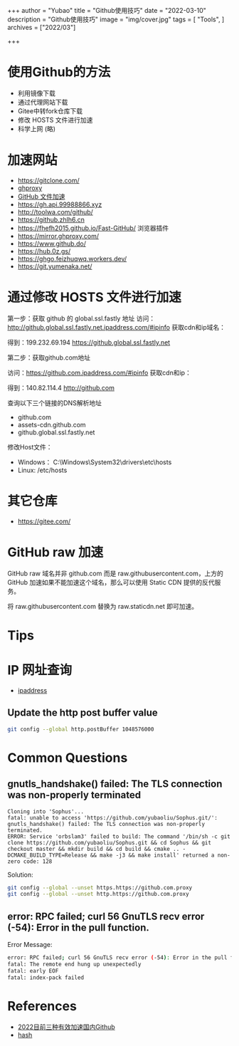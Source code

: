 +++
author = "Yubao"
title = "Github使用技巧"
date = "2022-03-10"
description = "Github使用技巧"
image = "img/cover.jpg"
tags = [
    "Tools",
]
archives = ["2022/03"]

+++

# 使用Github的方法
- 利用镜像下载
- 通过代理网站下载
- Gitee中转fork仓库下载
- 修改 HOSTS 文件进行加速
- 科学上网 (略)

# 加速网站

- https://gitclone.com/
- [ghproxy](https://ghproxy.com/)
- [GitHub 文件加速](https://github.abskoop.workers.dev/)
- https://gh.api.99988866.xyz
- http://toolwa.com/github/
- https://github.zhlh6.cn
- https://fhefh2015.github.io/Fast-GitHub/  浏览器插件
- https://mirror.ghproxy.com/
- https://www.github.do/
- https://hub.0z.gs/
- https://ghgo.feizhuqwq.workers.dev/
- https://git.yumenaka.net/

# 通过修改 HOSTS 文件进行加速
第一步：获取 github 的 global.ssl.fastly 地址 访问：http://github.global.ssl.fastly.net.ipaddress.com/#ipinfo 获取cdn和ip域名：

得到：199.232.69.194 https://github.global.ssl.fastly.net

第二步：获取github.com地址

访问：https://github.com.ipaddress.com/#ipinfo 获取cdn和ip：

得到：140.82.114.4 http://github.com

查询以下三个链接的DNS解析地址

- github.com
- assets-cdn.github.com
- github.global.ssl.fastly.net

修改Host文件：
- Windows： C:\Windows\System32\drivers\etc\hosts
- Linux:  /etc/hosts


# 其它仓库
- https://gitee.com/


# GitHub raw 加速
GitHub raw 域名并非 github.com 而是 raw.githubusercontent.com，上方的 GitHub 加速如果不能加速这个域名，那么可以使用 Static CDN 提供的反代服务。

将 raw.githubusercontent.com 替换为 raw.staticdn.net 即可加速。

# Tips

# IP 网址查询

- [ipaddress](https://link.zhihu.com/?target=https%3A//www.ipaddress.com/)

## Update the http post buffer value

```sh
git config --global http.postBuffer 1048576000
```

# Common Questions

## gnutls_handshake() failed: The TLS connection was non-properly terminated

```shell
Cloning into 'Sophus'...
fatal: unable to access 'https://github.com/yubaoliu/Sophus.git/': gnutls_handshake() failed: The TLS connection was non-properly terminated.
ERROR: Service 'orbslam3' failed to build: The command '/bin/sh -c git clone https://github.com/yubaoliu/Sophus.git && cd Sophus && git checkout master && mkdir build && cd build && cmake .. -DCMAKE_BUILD_TYPE=Release && make -j3 && make install' returned a non-zero code: 128
```

Solution:

```sh
git config --global --unset https.https://github.com.proxy  
git config --global --unset http.https://github.com.proxy
```
## error: RPC failed; curl 56 GnuTLS recv error (-54): Error in the pull function.

Error Message:

```sh
error: RPC failed; curl 56 GnuTLS recv error (-54): Error in the pull function.
fatal: The remote end hung up unexpectedly
fatal: early EOF
fatal: index-pack failed
```

# References
- [2022目前三种有效加速国内Github](https://segmentfault.com/a/1190000041466088)
- [hash](https://hash.red/#/register?code=76hhflR4)
